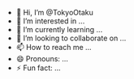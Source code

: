- 👋 Hi, I’m @TokyoOtaku
- 👀 I’m interested in ...
- 🌱 I’m currently learning ...
- 💞️ I’m looking to collaborate on ...
- 📫 How to reach me ...
- 😄 Pronouns: ...
- ⚡ Fun fact: ...

<!---
TokyoOtaku/TokyoOtaku is a ✨ special ✨ repository because its `README.md` (this file) appears on your GitHub profile.
You can click the Preview link to take a look at your changes.
--->

